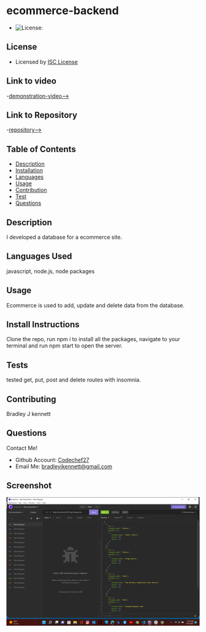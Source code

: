 

  # ecommerce-backend

  * ![License:](https://img.shields.io/badge/license-ISC-success)
  
  ## License 

   * Licensed by [ISC License](https://choosealicense.com/licenses/isc/)

  ## Link to video

  -[demonstration-video-->](https://drive.google.com/file/d/1etDNhbZ3j1-vGLgCRnaFajXjzI99rwDy/view)

  ## Link to Repository

  -[repository-->](https://github.com/Codechef27/ecommerce-backend)

  ## Table of Contents

  - [Description](#description)
  - [Installation](#install-instructions)
  - [Languages](#languages-used)
  - [Usage](#usage)
  - [Contribution](#contributing)
  - [Test](#test)
  - [Questions](#questions)

  ## Description

  I developed a database for a ecommerce site.

  ## Languages Used
  
  javascript, node.js, node packages
  

  ## Usage 

  Ecommerce is used to add, update and delete data from the database.

  ## Install Instructions

  Clone the repo, run npm i to install all the packages, navigate to your terminal and run npm start to open the server.  

  ## Tests

  tested get, put, post and delete routes with insomnia.

  ## Contributing

  Bradley J kennett

  ## Questions

  Contact Me!

  * Github Account:  [Codechef27](https://github.com/Codechef27)
  * Email Me:  bradleyjkennett@gmail.com

  ## Screenshot

  ![image](./images/ecomm.png)
